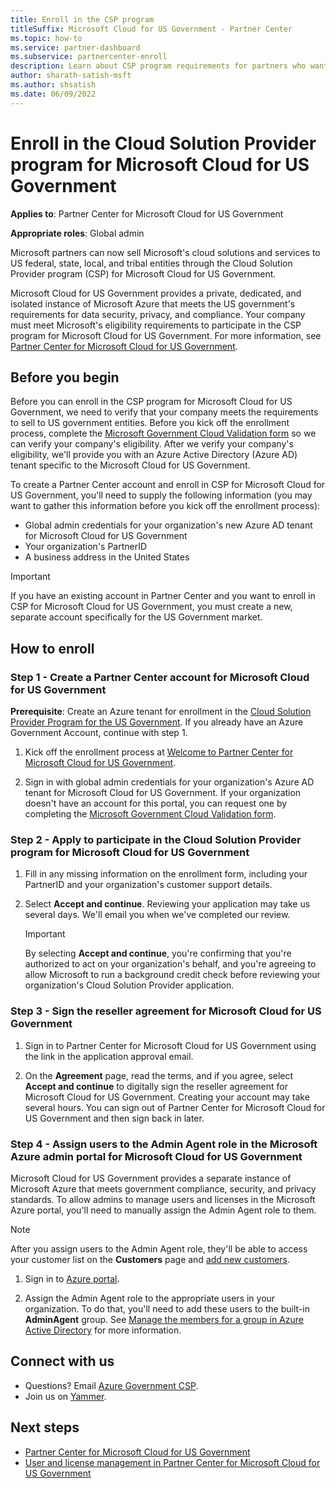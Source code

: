 ```yaml
---
title: Enroll in the CSP program
titleSuffix: Microsoft Cloud for US Government - Partner Center
ms.topic: how-to
ms.service: partner-dashboard
ms.subservice: partnercenter-enroll
description: Learn about CSP program requirements for partners who want to enroll in the Cloud Solution Provider program for Microsoft Cloud for US Government.
author: sharath-satish-msft
ms.author: shsatish
ms.date: 06/09/2022
---
```


# Enroll in the Cloud Solution Provider program for Microsoft Cloud for US Government

**Applies to**: Partner Center for Microsoft Cloud for US Government

**Appropriate roles**: Global admin

Microsoft partners can now sell Microsoft's cloud solutions and services to US federal, state, local, and tribal entities through the Cloud Solution Provider program (CSP) for Microsoft Cloud for US Government.

Microsoft Cloud for US Government provides a private, dedicated, and isolated instance of Microsoft Azure that meets the US government's requirements for data security, privacy, and compliance. Your company must meet Microsoft's eligibility requirements to participate in the CSP program for Microsoft Cloud for US Government. For more information, see [Partner Center for Microsoft Cloud for US Government](partner-center-for-microsoft-us-govt-cloud.md).

## Before you begin

Before you can enroll in the CSP program for Microsoft Cloud for US Government, we need to verify that your company meets the requirements to sell to US government entities. Before you kick off the enrollment process, complete the [Microsoft Government Cloud Validation form](https://azure.microsoft.com/global-infrastructure/government/request/?ReqType=CSP) so we can verify your company's eligibility. After we verify your company's eligibility, we'll provide you with an Azure Active Directory (Azure AD) tenant specific to the Microsoft Cloud for US Government.  

To create a Partner Center account and enroll in CSP for Microsoft Cloud for US Government, you'll need to supply the following information (you may want to gather this information before you kick off the enrollment process):

- Global admin credentials for your organization's new Azure AD tenant for Microsoft Cloud for US Government
- Your organization's PartnerID
- A business address in the United States

> [!IMPORTANT]
> If you have an existing account in Partner Center and you want to enroll in CSP for Microsoft Cloud for US Government, you must create a new, separate account specifically for the US Government market.

## How to enroll

### Step 1 - Create a Partner Center account for Microsoft Cloud for US Government

**Prerequisite**: Create an Azure tenant for enrollment in the [Cloud Solution Provider Program for the US Government](https://azure.microsoft.com/contact/government-trial/?ReqType=CSP). If you already have an Azure Government Account, continue with step 1.

1. Kick off the enrollment process at [Welcome to Partner Center for Microsoft Cloud for US Government](https://aka.ms/accounts/rncEnrollment).

2. Sign in with global admin credentials for your organization's Azure AD tenant for Microsoft Cloud for US Government. If your organization doesn't have an account for this portal, you can request one by completing the [Microsoft Government Cloud Validation form](https://azure.microsoft.com/global-infrastructure/government/request/?ReqType=CSP).

### Step 2 - Apply to participate in the Cloud Solution Provider program for Microsoft Cloud for US Government

1. Fill in any missing information on the enrollment form, including your PartnerID and your organization's customer support details.

2. Select **Accept and continue**. Reviewing your application may take us several days. We'll email you when we've completed our review.

   > [!IMPORTANT]
   > By selecting **Accept and continue**, you're confirming that you're authorized to act on your organization's behalf, and you're agreeing to allow Microsoft to run a background credit check before reviewing your organization's Cloud Solution Provider application.

### Step 3 - Sign the reseller agreement for Microsoft Cloud for US Government

1. Sign in to Partner Center for Microsoft Cloud for US Government using the link in the application approval email.

2. On the **Agreement** page, read the terms, and if you agree, select **Accept and continue** to digitally sign the reseller agreement for Microsoft Cloud for US Government. Creating your account may take several hours. You can sign out of Partner Center for Microsoft Cloud for US Government and then sign back in later.

### Step 4 - Assign users to the Admin Agent role in the Microsoft Azure admin portal for Microsoft Cloud for US Government

Microsoft Cloud for US Government provides a separate instance of Microsoft Azure that meets government compliance, security, and privacy standards. To allow admins to manage users and licenses in the Microsoft Azure portal, you'll need to manually assign the Admin Agent role to them.

> [!NOTE]
> After you assign users to the Admin Agent role, they'll be able to access your customer list on the **Customers** page and [add new customers](add-a-new-customer.md).

1. Sign in to [Azure portal](https://portal.azure.com).

2. Assign the Admin Agent role to the appropriate users in your organization. To do that, you'll need to add these users to the built-in **AdminAgent** group. See [Manage the members for a group in Azure Active Directory](/azure/active-directory/active-directory-groups-members-azure-portal) for more information.

## Connect with us

- Questions? Email [Azure Government CSP](mailto:azgovcsp@microsoft.com).
- Join us on [Yammer](https://www.yammer.com/cloudpartnercommunity/#/threads/inGroup?type=in_group&feedId=11509777).

## Next steps

- [Partner Center for Microsoft Cloud for US Government](partner-center-for-microsoft-us-govt-cloud.md)
- [User and license management in Partner Center for Microsoft Cloud for US Government](user-management-in-partner-center-for-microsoft-us-govt-cloud.md)
